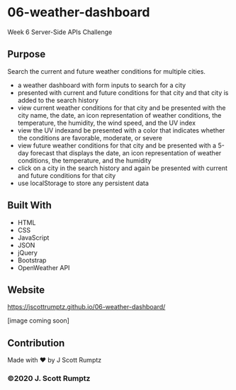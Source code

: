 # 06-weather-dashboard
Week 6 Server-Side APIs Challenge

## Purpose
Search the current and future weather conditions for multiple cities.
- a weather dashboard with form inputs to search for a city
- presented with current and future conditions for that city and that city is added to the search history
- view current weather conditions for that city and be presented with the city name, the date, an icon representation of weather conditions, the temperature, the humidity, the wind speed, and the UV index
- view the UV indexand be presented with a color that indicates whether the conditions are favorable, moderate, or severe
- view future weather conditions for that city and be presented with a 5-day forecast that displays the date, an icon representation of weather conditions, the temperature, and the humidity
- click on a city in the search history and again be presented with current and future conditions for that city
- use localStorage to store any persistent data

## Built With
* HTML
* CSS
* JavaScript
* JSON
* jQuery
* Bootstrap
*  OpenWeather API

## Website
https://jscottrumptz.github.io/06-weather-dashboard/

[image coming soon]

## Contribution
Made with ❤️ by J Scott Rumptz

### ©️2020 J. Scott Rumptz 
